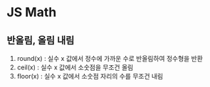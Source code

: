 # JS Math

## 반올림, 올림 내림

1. round(x) : 실수 x 값에서 정수에 가까운 수로 반올림하여 정수형을 반환
2. ceil(x) : 실수 x 값에서 소숫점을 무조건 올림
3. floor(x) : 실수 x 값에서 소숫점 자리의 수를 무조건 내림

